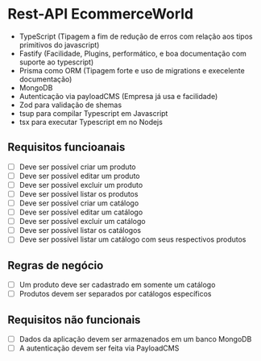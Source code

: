 # Rest-API EcommerceWorld

- TypeScript (Tipagem a fim de redução de erros com relação aos tipos primitivos do javascript)
- Fastify (Facilidade, Plugins, performático, e boa documentação com suporte ao typescript)
- Prisma como ORM (Tipagem forte e uso de migrations e execelente documentação)
- MongoDB
- Autenticação via payloadCMS (Empresa já usa e facilidade)
- Zod para validação de shemas
- tsup para compilar Typescript em Javascript
- tsx para executar Typescript em no Nodejs

## Requisitos funcioanais

- [ ] Deve ser possível criar um produto
- [ ] Deve ser possível editar um produto
- [ ] Deve ser possível excluir um produto
- [ ] Deve ser possível listar os produtos
- [ ] Deve ser possível criar um catálogo
- [ ] Deve ser possível editar um catálogo
- [ ] Deve ser possível excluir um catálogo
- [ ] Deve ser possível listar os catálogos
- [ ] Deve ser possível listar um catálogo com seus respectivos produtos

## Regras de negócio

- [ ] Um produto deve ser cadastrado em somente um catálogo
- [ ] Produtos devem ser separados por catálogos específicos

## Requisitos não funcionais

- [ ] Dados da aplicação devem ser armazenados em um banco MongoDB
- [ ] A autenticação devem ser feita via PayloadCMS
